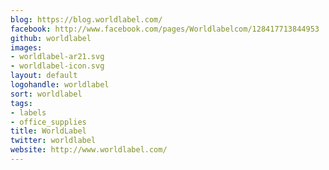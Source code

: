 ```yaml
---
blog: https://blog.worldlabel.com/
facebook: http://www.facebook.com/pages/Worldlabelcom/128417713844953
github: worldlabel
images:
- worldlabel-ar21.svg
- worldlabel-icon.svg
layout: default
logohandle: worldlabel
sort: worldlabel
tags:
- labels
- office_supplies
title: WorldLabel
twitter: worldlabel
website: http://www.worldlabel.com/
---
```

